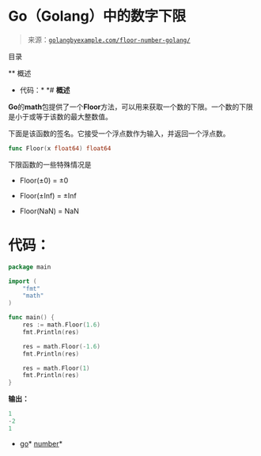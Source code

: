 <!--yml

category: 未分类

date: 2024-10-13 06:14:27

-->

# Go（Golang）中的数字下限

> 来源：[`golangbyexample.com/floor-number-golang/`](https://golangbyexample.com/floor-number-golang/)

目录

**   概述

+   代码：*  *# **概述**

**Go**的**math**包提供了一个**Floor**方法，可以用来获取一个数的下限。一个数的下限是小于或等于该数的最大整数值。

下面是该函数的签名。它接受一个浮点数作为输入，并返回一个浮点数。

```go
func Floor(x float64) float64
```

下限函数的一些特殊情况是

+   Floor(±0) = ±0

+   Floor(±Inf) = ±Inf

+   Floor(NaN) = NaN

# **代码：**

```go
package main

import (
    "fmt"
    "math"
)

func main() {
    res := math.Floor(1.6)
    fmt.Println(res)

    res = math.Floor(-1.6)
	fmt.Println(res)

    res = math.Floor(1)
    fmt.Println(res)
}
```

**输出：**

```go
1
-2
1
```

+   [go](https://golangbyexample.com/tag/go/)*   [number](https://golangbyexample.com/tag/number/)*

